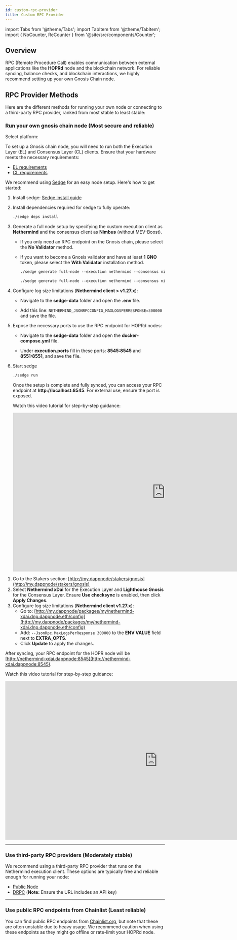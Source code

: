 ```yaml
---
id: custom-rpc-provider
title: Custom RPC Provider
---
```


import Tabs from '@theme/Tabs';
import TabItem from '@theme/TabItem';
import { NoCounter, ReCounter } from '@site/src/components/Counter';

<NoCounter>

## Overview

RPC (Remote Procedure Call) enables communication between external applications like the **HOPRd** node and the blockchain network. For reliable syncing, balance checks, and blockchain interactions, we highly recommend setting up your own Gnosis Chain node.

## RPC Provider Methods

Here are the different methods for running your own node or connecting to a third-party RPC provider, ranked from most stable to least stable:

</NoCounter>

<ReCounter>

### Run your own gnosis chain node (Most secure and reliable)

Select platform:

<Tabs>
<TabItem value="RPC_unix" label="Ubuntu / macOS">

To set up a Gnosis chain node, you will need to run both the Execution Layer (EL) and Consensus Layer (CL) clients. Ensure that your hardware meets the necessary requirements:

- [EL requirements](https://docs.sedge.nethermind.io/docs/networks/gnosis#nethermind-client)
- [CL requirements](https://docs.sedge.nethermind.io/docs/networks/gnosis#consensus-clients-requirements)

We recommend using [Sedge](https://docs.sedge.nethermind.io/) for an easy node setup. Here's how to get started:

1. Install sedge: [Sedge install guide](https://docs.sedge.nethermind.io/docs/quickstart/complete-guide#1-download-and-install-sedge-on-a-new-brand-linux-machine)

2. Install dependencies required for sedge to fully operate:

   ```md
   ./sedge deps install
   ```

3. Generate a full node setup by specifying the custom execution client as **Nethermind** and the consensus client as **Nimbus** (without MEV-Boost).

   - If you only need an RPC endpoint on the Gnosis chain, please select the **No Validator** method.  
   - If you want to become a Gnosis validator and have at least **1 GNO** token, please select the **With Validator** installation method.

      <Tabs>
      <TabItem value="RPC_without_validator" label="No validator">

      ```md
      ./sedge generate full-node --execution nethermind --consensus nimbus --no-validator --network=gnosis --no-mev-boost=true
      ```
      </TabItem>
      <TabItem value="RPC_with_validator" label="With validator">

      ```md
      ./sedge generate full-node --execution nethermind --consensus nimbus --network=gnosis --no-mev-boost=true
      ```
      </TabItem>
      </Tabs>

4. Configure log size limitations (**Nethermind client > v1.27.x**):
   
   - Navigate to the **sedge-data** folder and open the **.env** file.

   - Add this line: `NETHERMIND_JSONRPCCONFIG_MAXLOGSPERRESPONSE=300000` and save the file.

5. Expose the necessary ports to use the RPC endpoint for HOPRd nodes:
   
   - Navigate to the **sedge-data** folder and open the **docker-compose.yml** file.

   - Under **execution.ports** fill in these ports: **8545:8545** and **8551:8551**, and save the file.

6. Start sedge

   ```md
   ./sedge run
   ```

   Once the setup is complete and fully synced, you can access your RPC endpoint at **http://localhost:8545**. For external use, ensure the port is exposed.

   Watch this video tutorial for step-by-step guidance:

   <iframe class="youtube-video" width="960" height="500" src="https://www.youtube.com/embed/nQw6n-MGYB0" frameborder="0" allow="rel=0; accelerometer; autoplay; encrypted-media; gyroscope; picture-in-picture; modestbranding; showinfo=0; fullscreen"></iframe>

</TabItem>
<TabItem value="RPC_dappnode" label="Dappnode">

1. Go to the Stakers section: [http://my.dappnode/stakers/gnosis](http://my.dappnode/stakers/gnosis)
2. Select **Nethermind xDai** for the Execution Layer and **Lighthouse Gnosis** for the Consensus Layer. Ensure **Use checksync** is enabled, then click **Apply Changes**.
3. Configure log size limitations (**Nethermind client v1.27.x**):
   - Go to: [http://my.dappnode/packages/my/nethermind-xdai.dnp.dappnode.eth/config](http://my.dappnode/packages/my/nethermind-xdai.dnp.dappnode.eth/config)
   - Add: `--JsonRpc.MaxLogsPerResponse 300000` to the **ENV VALUE** field next to **EXTRA_OPTS**.
   - Click **Update** to apply the changes.

After syncing, your RPC endpoint for the HOPR node will be [http://nethermind-xdai.dappnode:8545](http://nethermind-xdai.dappnode:8545).

Watch this video tutorial for step-by-step guidance:

<iframe class="youtube-video" width="960" height="500" src="https://www.youtube.com/embed/69Yg_XSqxcA" frameborder="0" allow="rel=0; accelerometer; autoplay; encrypted-media; gyroscope; picture-in-picture; modestbranding; showinfo=0; fullscreen"></iframe>

</TabItem>
</Tabs>

---

### Use third-party RPC providers (Moderately stable)

We recommend using a third-party RPC provider that runs on the Nethermind execution client. These options are typically free and reliable enough for running your node:

- [Public Node](https://gnosis.publicnode.com)
- [DRPC](https://drpc.org/chainlist/gnosis) (**Note:** Ensure the URL includes an API key)

---

### Use public RPC endpoints from Chainlist (Least reliable)

You can find public RPC endpoints from [Chainlist.org](https://chainlist.org/?search=gnosis), but note that these are often unstable due to heavy usage. We recommend caution when using these endpoints as they might go offline or rate-limit your HOPRd node.

</ReCounter>